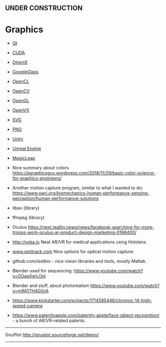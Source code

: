 

## UNDER CONSTRUCTION

# Graphics

- [Qt](Qt.md)
- [CUDA](CUDA.md)
- [DirectX](DirectX.md)
- [GoogleGlass](GoogleGlass.md)
- [OpenCL](OpenCL.md)
- [OpenCV](OpenCV.md)
- [OpenGL](OpenGL.md)
- [OpenVX](OpenVX.md)
- [SVG](SVG.md)
- [PNG](Png.md)
- [Unity](Unity.md)
- [Unreal Engine](UnreadlEngine.md)
- [MagicLeap](MagicLeap.md)


- Nice summary about colors https://agraphicsguy.wordpress.com/2018/11/29/basic-color-science-for-graphics-engineers/
- Another motion capture program, similar to what I wanted to do: https://www.swri.org/biomechanics-human-performance-sensing-perception/human-performance-solutions
- libav (library)
- ffmpeg (library)
- Oculus 
  https://next.reality.news/news/facebook-searching-for-more-troops-work-oculus-ar-product-design-marketing-0196400/
- http://voka.io Neat AR/VR for medical applications using Hololens
- www.optitrack.com Nice options for optical motion capture:
- github.com/isetbio - nice vision libraries and tools, mostly Matlab.
- Blender used for sequencing: https://www.youtube.com/watch?v=OGapXgrLOnI
- Blender and stuff, about photorealism https://www.youtube.com/watch?v=m9AT7H4GGrA
- https://www.kickstarter.com/projects/1714585446/chronos-14-high-speed-camera
- https://www.patentlyapple.com/patently-apple/face-object-recognition/ - a bunch of AR/VR-related patents.

---

GnuPlot
http://gnuplot.sourceforge.net/demo/

---